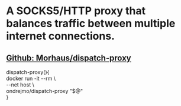 # A SOCKS5/HTTP proxy that balances traffic between multiple internet connections.
## [Github: Morhaus/dispatch-proxy](https://github.com/Morhaus/dispatch-proxy)
dispatch-proxy(){  
  docker run -it --rm \  
    --net host \  
    ondrejmo/dispatch-proxy "$@"  
}  
